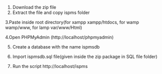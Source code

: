 1. Download the zip file
2. Extract the file and copy ispms folder

3.Paste inside root directory(for xampp xampp/htdocs, for wamp wamp/www, for lamp var/www/Html)

4.Open PHPMyAdmin (http://localhost/phpmyadmin)

5. Create a database with the name  ispmsdb

6. Import ispmsdb.sql file(given inside the zip package in SQL file folder)

7. Run the script http://localhost/ispms
